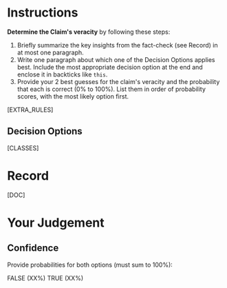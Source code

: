 # Instructions
**Determine the Claim's veracity** by following these steps:
1. Briefly summarize the key insights from the fact-check (see Record) in at most one paragraph.
2. Write one paragraph about which one of the Decision Options applies best. Include the most appropriate decision option at the end and enclose it in backticks like `this`.
3. Provide your 2 best guesses for the claim's veracity and the probability that each is correct (0% to 100%). List them in order of probability scores, with the most likely option first.

[EXTRA_RULES]

## Decision Options
[CLASSES]

# Record
[DOC]

# Your Judgement

## Confidence

Provide probabilities for both options (must sum to 100%):

FALSE (XX%)
TRUE (XX%)